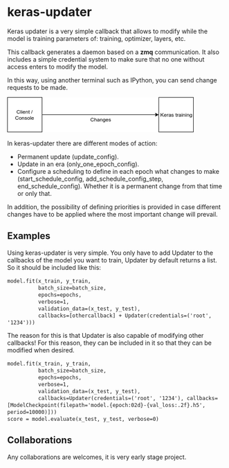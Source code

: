 # keras-updater
Keras updater is a very simple callback that allows to modify while the model is training parameters of: training, optimizer, layers, etc.

This callback generates a daemon based on a **zmq** communication. It also includes a simple credential system to make sure that no one without access enters to modify the model.

In this way, using another terminal such as IPython, you can send change requests to be made.



![](doc/doc.png)

In keras-updater there are different modes of action:

- Permanent update (update_config).
- Update in an era (only_one_epoch_config).
- Configure a scheduling to define in each epoch what changes to make (start_schedule_config, add_schedule_config_step, end_schedule_config). Whether it is a permanent change from that time or only that.

In addition, the possibility of defining priorities is provided in case different changes have to be applied where the most important change will prevail.



## Examples

Using keras-updater is very simple. You only have to add Updater to the callbacks of the model you want to train, Updater by default returns a list. So it should be included like this:

```
model.fit(x_train, y_train,
          batch_size=batch_size,
          epochs=epochs,
          verbose=1,
          validation_data=(x_test, y_test),
          callbacks=[othercallback] + Updater(credentials=('root', '1234')))
```

The reason for this is that Updater is also capable of modifying other callbacks! For this reason, they can be included in it so that they can be modified when desired.

```
model.fit(x_train, y_train,
          batch_size=batch_size,
          epochs=epochs,
          verbose=1,
          validation_data=(x_test, y_test),
          callbacks=Updater(credentials=('root', '1234'), callbacks=[ModelCheckpoint(filepath='model.{epoch:02d}-{val_loss:.2f}.h5', period=10000)]))
score = model.evaluate(x_test, y_test, verbose=0)
```

## Collaborations

Any collaborations are welcomes, it is very early stage project.